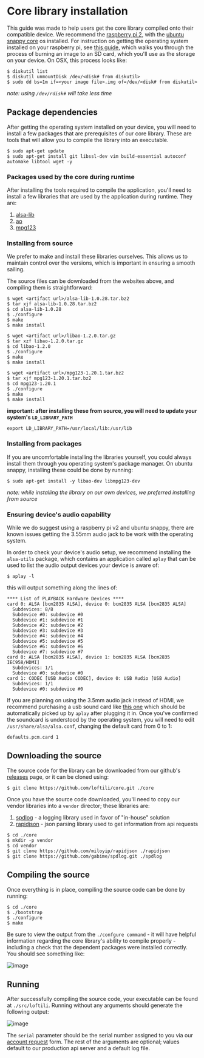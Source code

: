 # Core library installation

This guide was made to help users get the core library compiled onto their compatible device. We recommend the [raspberry pi 2](http://amzn.com/B00T2U7R7I), with the [ubuntu snappy core](http://developer.ubuntu.com/en/snappy/) os installed. For instruction on getting the operating system installed on your raspberry pi, see [this guide](http://elinux.org/RPi_Easy_SD_Card_Setup), which walks you through the process of burning an image to an SD card, which you'll use as the storage on your device. On OSX, this process looks like:

```
$ diskutil list
$ diskutil unmountDisk /dev/<disk# from diskutil>
$ sudo dd bs=1m if=<your image file>.img of=/dev/<disk# from diskutil>
```

*note: using `/dev/rdisk#` will take less time*

## Package dependencies

After getting the operating system installed on your device, you will need to install a few packages that are prerequisites of our core library. These are tools that will allow you to compile the library into an executable.

```
$ sudo apt-get update
$ sudo apt-get install git libssl-dev vim build-essential autoconf automake libtool wget -y
```

### Packages used by the core during runtime

After installing the tools required to compile the application, you'll need to install a few libraries that are used by the application during runtime. They are:

1. [alsa-lib](http://www.alsa-project.org/main/index.php/Download)
2. [ao](https://www.xiph.org/ao/)
3. [mpg123](http://www.mpg123.de/)

### Installing from source

We prefer to make and install these libraries ourselves. This allows us to maintain control over the versions, which is important in ensuring a smooth sailing. 

The source files can be downloaded from the websites above, and compiling them is straightforward:

```
$ wget <artifact url>/alsa-lib-1.0.28.tar.bz2
$ tar xjf alsa-lib-1.0.28.tar.bz2
$ cd alsa-lib-1.0.28
$ ./configure
$ make
$ make install

$ wget <artifact url>/libao-1.2.0.tar.gz
$ tar xzf libao-1.2.0.tar.gz
$ cd libao-1.2.0
$ ./configure
$ make
$ make install

$ wget <artifact url>/mpg123-1.20.1.tar.bz2
$ tar xjf mpg123-1.20.1.tar.bz2
$ cd mpg123-1.20.1
$ ./configure
$ make
$ make install
```

**important: after installing these from source, you will need to update your system's `LD_LIBRARY_PATH`**
```
export LD_LIBRARY_PATH=/usr/local/lib:/usr/lib
```

### Installing from packages

If you are uncomfortable installing the libraries yourself, you could always install them through you operating system's package manager. On ubuntu snappy, installing these could be done by running:

```
$ sudo apt-get install -y libao-dev libmpg123-dev
```

*note: while installing the library on our own devices, we preferred installing from source*

### Ensuring device's audio capability

While we do suggest using a raspberry pi v2 and ubuntu snappy, there are known issues getting the 3.55mm audio jack to be work with the operating system. 

In order to check your device's audio setup, we recommend installing the `alsa-utils` package, which contains an application called `aplay` that can be used to list the audio output devices your device is aware of:

```
$ aplay -l
```

this will output something along the lines of:

```
**** List of PLAYBACK Hardware Devices ****
card 0: ALSA [bcm2835 ALSA], device 0: bcm2835 ALSA [bcm2835 ALSA]
  Subdevices: 8/8
  Subdevice #0: subdevice #0
  Subdevice #1: subdevice #1
  Subdevice #2: subdevice #2
  Subdevice #3: subdevice #3
  Subdevice #4: subdevice #4
  Subdevice #5: subdevice #5
  Subdevice #6: subdevice #6
  Subdevice #7: subdevice #7
card 0: ALSA [bcm2835 ALSA], device 1: bcm2835 ALSA [bcm2835 IEC958/HDMI]
  Subdevices: 1/1
  Subdevice #0: subdevice #0
card 1: CODEC [USB Audio CODEC], device 0: USB Audio [USB Audio]
  Subdevices: 1/1
  Subdevice #0: subdevice #0
```

If you are planning on using the 3.5mm audio jack instead of HDMI, we recommend purchasing a usb sound card like [this one](http://www.amazon.com/gp/product/B001MSS6CS) which should be automatically picked up by `aplay` after plugging it in. Once you've confirmed the soundcard is understood by the operating system, you will need to edit `/usr/share/alsa/alsa.conf`, changing the default card from 0 to 1:

```
defaults.pcm.card 1
```

## Downloading the source

The source code for the library can be downloaded from our github's [releases](https://github.com/loftili/core/releases) page, or it can be cloned using:

```
$ git clone https://github.com/loftili/core.git ./core
```

Once you have the source code downloaded, you'll need to copy our vendor libraries into a `vendor` director; these libraries are:

1. [spdlog](https://github.com/gabime/spdlog) - a logging library used in favor of "in-house" solution
2. [rapidjson](https://github.com/miloyip/rapidjson) - json parsing library used to get information from api requests

```
$ cd ./core
$ mkdir -p vendor
$ cd vendor
$ git clone https://github.com/miloyip/rapidjson ./rapidjson
$ git clone https://github.com/gabime/spdlog.git ./spdlog
```

## Compiling the source

Once everything is in place, compiling the source code can be done by running:

```
$ cd ./core
$ ./bootstrap
$ ./configure
$ make
```

Be sure to view the output from the `./confgure command` - it will have helpful information regarding the core library's ability to compile properly - including a check that the dependent packages were installed correctly. You should see something like:

![image](https://cloud.githubusercontent.com/assets/1545348/7918818/26f53d96-0862-11e5-9372-10d980fe2954.png)

## Running

After successfully compiling the source code, your executable can be found at `./src/loftili`. Running without any arguments should generate the following output:

![image](https://cloud.githubusercontent.com/assets/1545348/7919013/6a1700ae-0863-11e5-88df-881f39be6fcd.png)

The `serial` parameter should be the serial number assigned to you via our [account request](https://lofti.li/join) form. The rest of the arguments are optional; values default to our production api server and a default log file.
